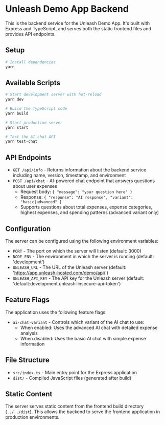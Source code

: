# Unleash Demo App Backend

This is the backend service for the Unleash Demo App. It's built with Express and TypeScript, and serves both the static frontend files and provides API endpoints.

## Setup

```bash
# Install dependencies
yarn
```

## Available Scripts

```bash
# Start development server with hot-reload
yarn dev

# Build the TypeScript code
yarn build

# Start production server
yarn start

# Test the AI chat API
yarn test-chat
```

## API Endpoints

- `GET /api/info` - Returns information about the backend service including name, version, timestamp, and environment
- `POST /api/chat` - AI-powered chat endpoint that answers questions about user expenses
  - Request body: `{ "message": "your question here" }`
  - Response: `{ "response": "AI response", "variant": "basic|advanced" }`
  - Supports questions about total expenses, expense categories, highest expenses, and spending patterns (advanced variant only)

## Configuration

The server can be configured using the following environment variables:

- `PORT` - The port on which the server will listen (default: 3000)
- `NODE_ENV` - The environment in which the server is running (default: 'development')
- `UNLEASH_URL` - The URL of the Unleash server (default: 'https://app.unleash-hosted.com/demo/api/')
- `UNLEASH_API_KEY` - The API key for the Unleash server (default: 'default:development.unleash-insecure-api-token')

## Feature Flags

The application uses the following feature flags:

- `ai-chat-variant` - Controls which variant of the AI chat to use:
  - When enabled: Uses the advanced AI chat with detailed expense analysis
  - When disabled: Uses the basic AI chat with simple expense information

## File Structure

- `src/index.ts` - Main entry point for the Express application
- `dist/` - Compiled JavaScript files (generated after build)

## Static Content

The server serves static content from the frontend build directory (`../../dist`). This allows the backend to serve the frontend application in production environments.
